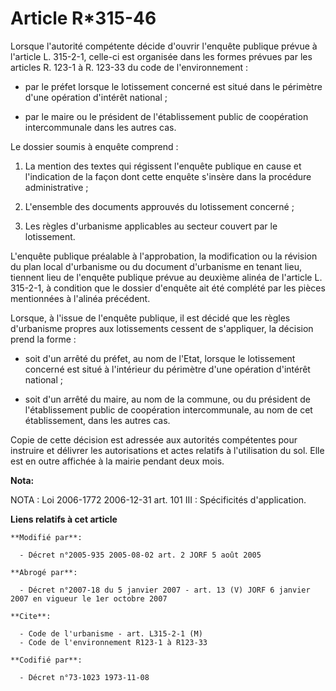 # Article R*315-46

Lorsque l'autorité compétente décide d'ouvrir l'enquête publique prévue à l'article L. 315-2-1, celle-ci est organisée dans
les formes prévues par les articles R. 123-1 à R. 123-33 du code de l'environnement :

- par le préfet lorsque le lotissement concerné est situé dans le périmètre d'une opération d'intérêt national ;

- par le maire ou le président de l'établissement public de coopération intercommunale dans les autres cas.

Le dossier soumis à enquête comprend :

1. La mention des textes qui régissent l'enquête publique en cause et l'indication de la façon dont cette enquête s'insère
dans la procédure administrative ;

2. L'ensemble des documents approuvés du lotissement concerné ;

3. Les règles d'urbanisme applicables au secteur couvert par le lotissement.

L'enquête publique préalable à l'approbation, la modification ou la révision du plan local d'urbanisme ou du document
d'urbanisme en tenant lieu, tiennent lieu de l'enquête publique prévue au deuxième alinéa de l'article L. 315-2-1, à
condition que le dossier d'enquête ait été complété par les pièces mentionnées à l'alinéa précédent.

Lorsque, à l'issue de l'enquête publique, il est décidé que les règles d'urbanisme propres aux lotissements cessent de
s'appliquer, la décision prend la forme :

- soit d'un arrêté du préfet, au nom de l'Etat, lorsque le lotissement concerné est situé à l'intérieur du périmètre d'une
opération d'intérêt national ;

- soit d'un arrêté du maire, au nom de la commune, ou du président de l'établissement public de coopération intercommunale,
au nom de cet établissement, dans les autres cas.

Copie de cette décision est adressée aux autorités compétentes pour instruire et délivrer les autorisations et actes relatifs
à l'utilisation du sol. Elle est en outre affichée à la mairie pendant deux mois.

**Nota:**

NOTA : Loi 2006-1772 2006-12-31 art. 101 III : Spécificités d'application.

**Liens relatifs à cet article**

	**Modifié par**:

	  - Décret n°2005-935 2005-08-02 art. 2 JORF 5 août 2005

	**Abrogé par**:

	  - Décret n°2007-18 du 5 janvier 2007 - art. 13 (V) JORF 6 janvier 2007 en vigueur le 1er octobre 2007

	**Cite**:

	  - Code de l'urbanisme - art. L315-2-1 (M)
	  - Code de l'environnement R123-1 à R123-33

	**Codifié par**:

	  - Décret n°73-1023 1973-11-08
